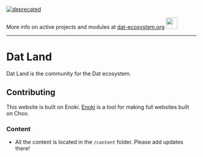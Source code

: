 [![deprecated](http://badges.github.io/stability-badges/dist/deprecated.svg)](https://github.com/hypercore-protocol/hypercore-proposals) 

More info on active projects and modules at [dat-ecosystem.org](https://dat-ecosystem.org/) <img src="https://i.imgur.com/qZWlO1y.jpg" width="30" height="30" /> 

---

# Dat Land

Dat Land is the community for the Dat ecosystem.

## Contributing 

This website is built on Enoki. [Enoki](https://github.com/jondashkyle/enoki) is a tool for making full websites built on Choo.

### Content

* All the content is located in the `/content` folder. Please add updates there!


